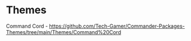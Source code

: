 # Themes

Command Cord - https://github.com/Tech-Gamer/Commander-Packages-Themes/tree/main/Themes/Command%20Cord
